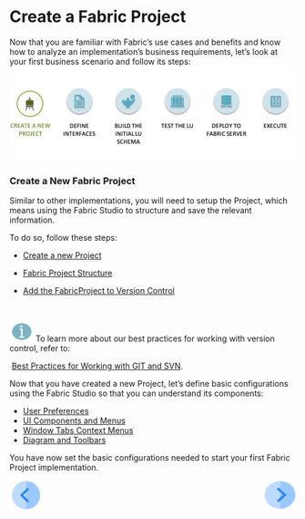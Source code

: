 #  Create a Fabric Project

Now that you are familiar with Fabric’s use cases and benefits and know how to analyze an implementation’s business requirements, let’s look at your first business scenario and follow its steps: ![](/academy/03_fabric_basic_LU/images/fabric_main_flow_02.png)                                               

### Create a New Fabric Project

Similar to other implementations, you will need to setup the Project, which means using the Fabric Studio to structure and save the relevant information.

To do so, follow these steps:

- [Create a new Project](/articles/04_fabric_studio/05_creating_a_new_project.md)

- [Fabric Project Structure](/articles/04_fabric_studio/08_fabric_project_tree.md)

- [Add the FabricProject to Version Control](/articles/04_fabric_studio/06_adding_fabric_projects_to_version_control.md)  

  ​

![](/academy/03_fabric_basic_LU/images/information.png) To learn more about our best practices for working with version control, refer to: 

​       	    [Best Practices for Working with GIT and SVN](/articles/04_fabric_studio/07_best_practices_for_working_with_GIT_and_SVN.md).



Now that you have created a new Project, let’s define basic configurations using the Fabric Studio so that you can understand its components:

- [User Preferences](/articles/04_fabric_studio/04_user_preferences.md)
- [UI Components and Menus](/articles/04_fabric_studio/01_UI_components_and_menus.md)
- [Window Tabs Context Menus](/articles/04_fabric_studio/02_window_tab_context_menu.md)
- [Diagram and Toolbars](/articles/04_fabric_studio/03_diagram_and_toolbars.md)

 

You have now set the basic configurations needed to start your first Fabric Project implementation. 

[![Previous](/articles/images/Previous.png)](/academy/Training_Level_1/03_fabric_basic_LU/01_Fabric_main_flow_overview.md)[<img align="right" width="60" height="54" src="/articles/images/Next.png">](/academy/Training_Level_1/03_fabric_basic_LU/03_04_define_the_interfaces.md)


